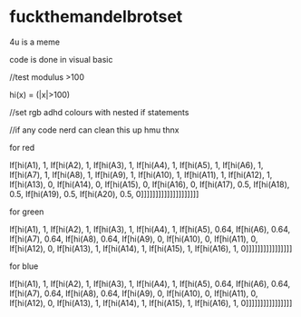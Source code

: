 # fuckthemandelbrotset
4u is a meme

code is done in visual basic

//test modulus >100

hi(x) = (|x|>100)

//set rgb adhd colours with nested if statements

//if any code nerd can clean this up hmu thnx

for red

If[hi(A1), 1, If[hi(A2), 1, If[hi(A3), 1, If[hi(A4), 1, If[hi(A5), 1, If[hi(A6), 1, If[hi(A7), 1, If[hi(A8), 1, If[hi(A9), 1, If[hi(A10), 1, If[hi(A11), 1, If[hi(A12), 1, If[hi(A13), 0, If[hi(A14), 0, If[hi(A15), 0, If[hi(A16), 0, If[hi(A17), 0.5, If[hi(A18), 0.5, If[hi(A19), 0.5, If[hi(A20), 0.5, 0]]]]]]]]]]]]]]]]]]]]

for green

If[hi(A1), 1, If[hi(A2), 1, If[hi(A3), 1, If[hi(A4), 1, If[hi(A5), 0.64, If[hi(A6), 0.64, If[hi(A7), 0.64, If[hi(A8), 0.64, If[hi(A9), 0, If[hi(A10), 0, If[hi(A11), 0, If[hi(A12), 0, If[hi(A13), 1, If[hi(A14), 1, If[hi(A15), 1, If[hi(A16), 1, 0]]]]]]]]]]]]]]]]

for blue

If[hi(A1), 1, If[hi(A2), 1, If[hi(A3), 1, If[hi(A4), 1, If[hi(A5), 0.64, If[hi(A6), 0.64, If[hi(A7), 0.64, If[hi(A8), 0.64, If[hi(A9), 0, If[hi(A10), 0, If[hi(A11), 0, If[hi(A12), 0, If[hi(A13), 1, If[hi(A14), 1, If[hi(A15), 1, If[hi(A16), 1, 0]]]]]]]]]]]]]]]]
